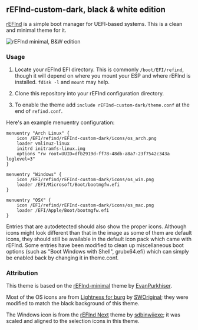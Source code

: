 ## rEFInd-custom-dark, black & white edition

[rEFInd](http://www.rodsbooks.com/refind/) is a simple boot manager for UEFI-based systems. This is a clean and minimal theme for it.

![rEFInd minimal, B&W edition](http://i.imgur.com/QlnSxSq.png)

### Usage

 1. Locate your rEFInd EFI directory. This is commonly `/boot/EFI/refind`,
    though it will depend on where you mount your ESP and where rEFInd is
    installed. `fdisk -l` and `mount` may help.

 2. Clone this repository into your rEFInd configuration directory.

 3. To enable the theme add `include rEFInd-custom-dark/theme.conf` at the end of
    `refind.conf`.

Here's an example menuentry configuration:

```nginx
menuentry "Arch Linux" {
	icon /EFI/refind/rEFInd-custom-dark/icons/os_arch.png
	loader vmlinuz-linux
	initrd initramfs-linux.img
	options "rw root=UUID=dfb2919d-ff78-48db-a8a7-23f7542c343a loglevel=3"
}

menuentry "Windows" {
	icon /EFI/refind/rEFInd-custom-dark/icons/os_win.png
	loader /EFI/Microsoft/Boot/bootmgfw.efi
}

menuentry "OSX" {
	icon /EFI/refind/rEFInd-custom-dark/icons/os_mac.png
	loader /EFI/Apple/Boot/bootmgfw.efi
}
```

Entries that are autodetected should also show the proper icons. Although icons might look different than that in the image as some of them are default icons, they should still be available in the default icon pack which came with rEFInd.
Some entries have been modified to clean up miscellaneous boot options (such as "Boot Windows with Shell", grubx64.efi) which can simply be enabled back by changing it in theme.conf.

### Attribution

This theme is based on the [rEFInd-minimal][rEFInd-minimal] theme by [EvanPurkhiser][EvanPurkhiser].

Most of the OS icons are from [Lightness for burg][icons] by [SWOriginal][icon-author]; they were modified to match the black background of this theme.

The Windows icon is from the [rEFInd Next][rEFInd-Next] theme by [sdbinwiiexe][sdbinwiiexe]; it was scaled and aligned to the selection icons in this theme.

[EvanPurkhiser]: https://github.com/EvanPurkhiser
[rEFInd-minimal]: https://github.com/EvanPurkhiser/rEFInd-minimal
[icons]: http://sworiginal.deviantart.com/art/Lightness-for-burg-181461810
[icon-author]: http://sworiginal.deviantart.com
[rEFInd-Next]: http://sdbinwiiexe.deviantart.com/art/rEFInd-Next-Theme-407754566
[sdbinwiiexe]: http://sdbinwiiexe.deviantart.com
